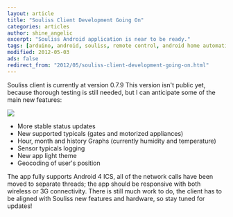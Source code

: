 ```yaml
---
layout: article
title: "Souliss Client Development Going On"
categories: articles
author: shine_angelic
excerpt: "Souliss Android application is near to be ready."
tags: [arduino, android, souliss, remote control, android home automation, android smart home]
modified: 2012-05-03
ads: false  
redirect_from: "2012/05/souliss-client-development-going-on.html"
---
```


Souliss client is currently at version 0.7.9 This version isn't public yet, because thorough testing is still needed, but I can anticipate some of the main new features:

![](https://github.com/souliss/souliss.github.io/blob/master/images/2012-05/SoulissClient.png?raw=true)

* More stable status updates
* New supported typicals (gates and motorized appliances) 
* Hour, month and history Graphs (currently humidity and temperature) 
* Sensor typicals logging 
* New app light theme 
* Geocoding of user's position

The app fully supports Android 4 ICS, all of the network calls have been moved to separate threads; the app should be responsive with both wireless or 3G connectivity. There is still much work to do, the client has to be aligned with Souliss new features and hardware, so stay tuned for updates!